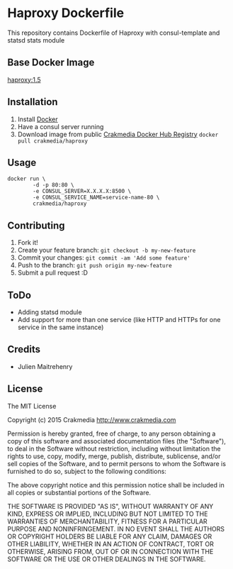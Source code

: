 # Haproxy Dockerfile

This repository contains Dockerfile of Haproxy with consul-template and statsd stats module

## Base Docker Image

[haproxy:1.5](https://registry.hub.docker.com/_/haproxy/)

## Installation

1. Install [Docker](https://www.docker.com/)
2. Have a consul server running
3. Download image from public [Crakmedia Docker Hub Registry](https://registry.hub.docker.com/repos/crakmedia/) 
	`docker pull crakmedia/haproxy`

## Usage

```
docker run \
		-d -p 80:80 \
		-e CONSUL_SERVER=X.X.X.X:8500 \
		-e CONSUL_SERVICE_NAME=service-name-80 \
		crakmedia/haproxy
```

## Contributing

1. Fork it!
2. Create your feature branch: `git checkout -b my-new-feature`
3. Commit your changes: `git commit -am 'Add some feature'`
4. Push to the branch: `git push origin my-new-feature`
5. Submit a pull request :D

## ToDo

- Adding statsd module
- Add support for more than one service (like HTTP and HTTPs for one service in the same instance)

## Credits

- Julien Maitrehenry

## License

The MIT License

Copyright (c) 2015 Crakmedia http://www.crakmedia.com

Permission is hereby granted, free of charge, to any person obtaining a copy
of this software and associated documentation files (the "Software"), to deal
in the Software without restriction, including without limitation the rights
to use, copy, modify, merge, publish, distribute, sublicense, and/or sell
copies of the Software, and to permit persons to whom the Software is
furnished to do so, subject to the following conditions:

The above copyright notice and this permission notice shall be included in
all copies or substantial portions of the Software.

THE SOFTWARE IS PROVIDED "AS IS", WITHOUT WARRANTY OF ANY KIND, EXPRESS OR
IMPLIED, INCLUDING BUT NOT LIMITED TO THE WARRANTIES OF MERCHANTABILITY,
FITNESS FOR A PARTICULAR PURPOSE AND NONINFRINGEMENT. IN NO EVENT SHALL THE
AUTHORS OR COPYRIGHT HOLDERS BE LIABLE FOR ANY CLAIM, DAMAGES OR OTHER
LIABILITY, WHETHER IN AN ACTION OF CONTRACT, TORT OR OTHERWISE, ARISING FROM,
OUT OF OR IN CONNECTION WITH THE SOFTWARE OR THE USE OR OTHER DEALINGS IN
THE SOFTWARE.
